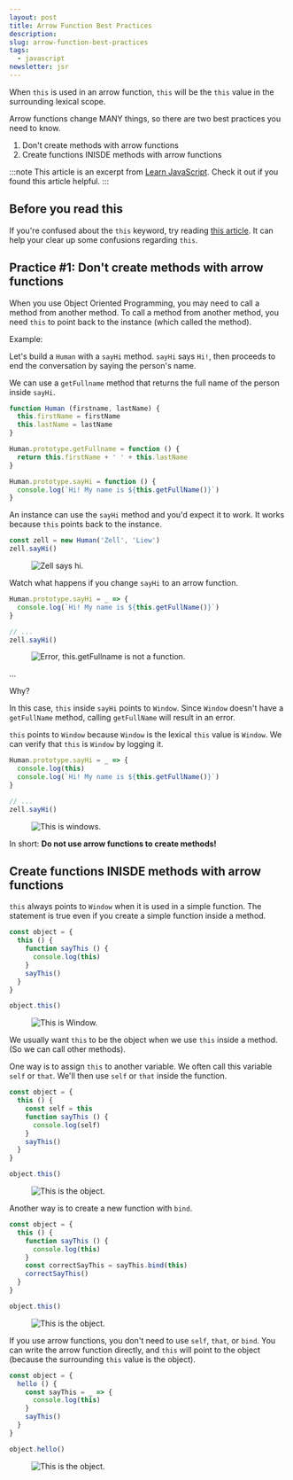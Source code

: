 ```yaml
---
layout: post
title: Arrow Function Best Practices
description: 
slug: arrow-function-best-practices
tags:
  - javascript
newsletter: jsr
---
```


When `this` is used in an arrow function, `this` will be the `this` value in the surrounding lexical scope. 

Arrow functions change MANY things, so there are two best practices you need to know. 

1. Don't create methods with arrow functions
2. Create functions INISDE methods with arrow functions

<!-- more -->

:::note
This article is an excerpt from [Learn JavaScript][1]. Check it out if you found this article helpful.
:::

## Before you read this

If you're confused about the `this` keyword, try reading [this article][2]. It can help your clear up some confusions regarding `this`. 

## Practice #1: Don't create methods with arrow functions

When you use Object Oriented Programming, you may need to call a method from another method. To call a method from another method, you need `this` to point back to the instance (which called the method).

Example: 

Let's build a `Human` with a `sayHi` method. `sayHi` says `Hi!`, then proceeds to end the conversation by saying the person's name. 

We can use a `getFullname` method that returns the full name of the person inside `sayHi`.

```js
function Human (firstname, lastName) {
  this.firstName = firstName
  this.lastName = lastName
}

Human.prototype.getFullname = function () {
  return this.firstName + ' ' + this.lastName
}

Human.prototype.sayHi = function () {
  console.log(`Hi! My name is ${this.getFullName()}`)
}
```

An instance can use the `sayHi` method and you'd expect it to work. It works because `this` points back to the instance. 

```js
const zell = new Human('Zell', 'Liew')
zell.sayHi() 
```

<figure role="figure">
  <img src="/images/2020/arrow-function-best-practices/sayhi-correct.png" alt="Zell says hi.">
</figure>

Watch what happens if you change `sayHi` to an arrow function. 

```js
Human.prototype.sayHi = _ => {
  console.log(`Hi! My name is ${this.getFullName()}`)
}

// ...
zell.sayHi()
```

<figure role="figure">
  <img src="/images/2020/arrow-function-best-practices/sayhi-error.png" alt="Error, this.getFullname is not a function.">
</figure>

...

Why? 

In this case, `this` inside `sayHi` points to `Window`. Since `Window` doesn't have a `getFullName` method, calling `getFullName` will result in an error. 

`this` points to `Window` because `Window` is the lexical `this` value is `Window`. We can verify that `this` is `Window` by logging it. 

```js
Human.prototype.sayHi = _ => {
  console.log(this)
  console.log(`Hi! My name is ${this.getFullName()}`)
}

// ...
zell.sayHi()
```

<figure role="figure">
  <img src="/images/2020/arrow-function-best-practices/sayhi-arrow-method.png" alt="This is windows.">
</figure>

In short: **Do not use arrow functions to create methods!** 

## Create functions INISDE methods with arrow functions

`this` always points to `Window` when it is used in a simple function. The statement is true even if you create a simple function inside a method. 

```js
const object = {
  this () {
    function sayThis () {
      console.log(this)
    }
    sayThis()
  }
}

object.this()
```

<figure role="figure">
  <img src="/images/2020/arrow-function-best-practices/window.png" alt="This is Window.">
</figure>

We usually want `this` to be the object when we use `this` inside a method. (So we can call other methods). 

One way is to assign `this` to another variable. We often call this variable `self` or `that`. We'll then use `self` or `that` inside the function. 

```js
const object = {
  this () {
    const self = this
    function sayThis () {
      console.log(self)
    }
    sayThis()
  }
}

object.this()
```

<figure role="figure">
  <img src="/images/2020/arrow-function-best-practices/object.png" alt="This is the object.">
</figure>

Another way is to create a new function with `bind`. 

```js
const object = {
  this () {
    function sayThis () {
      console.log(this)
    }
    const correctSayThis = sayThis.bind(this)
    correctSayThis()
  }
}

object.this()
```

<figure role="figure">
  <img src="/images/2020/arrow-function-best-practices/object.png" alt="This is the object.">
</figure>

If you use arrow functions, you don't need to use `self`, `that`, or `bind`. You can write the arrow function directly, and `this` will point to the object (because the surrounding `this` value is the object). 

```js
const object = {
  hello () {
    const sayThis = _ => {
      console.log(this)
    }
    sayThis()
  }
}

object.hello()
```

<figure role="figure">
  <img src="/images/2020/arrow-function-best-practices/object.png" alt="This is the object.">
</figure>


[1]:	https://learnjavascript.today
[2]:	https://zellwk.com/blog/this "This in JavaScript"